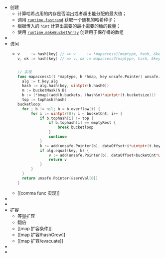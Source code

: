 - 创建
	- 计算哈希占用的内存是否溢出或者超出能分配的最大值；
	- 调用 [`runtime.fastrand`](https://draveness.me/golang/tree/runtime.fastrand) 获取一个随机的哈希种子；
	- 根据传入的 `hint` 计算出需要的最小需要的桶的数量；
	- 使用 [`runtime.makeBucketArray`](https://draveness.me/golang/tree/runtime.makeBucketArray) 创建用于保存桶的数组
-
- 访问
	- ```go
	  v     := hash[key] // => v     := *mapaccess1(maptype, hash, &key)
	  v, ok := hash[key] // => v, ok := mapaccess2(maptype, hash, &key)
	  
	  
	  // 实现
	  func mapaccess1(t *maptype, h *hmap, key unsafe.Pointer) unsafe.Pointer {
	  	alg := t.key.alg
	  	hash := alg.hash(key, uintptr(h.hash0))
	  	m := bucketMask(h.B)
	  	b := (*bmap)(add(h.buckets, (hash&m)*uintptr(t.bucketsize)))
	  	top := tophash(hash)
	  bucketloop:
	  	for ; b != nil; b = b.overflow(t) {
	  		for i := uintptr(0); i < bucketCnt; i++ {
	  			if b.tophash[i] != top {
	  				if b.tophash[i] == emptyRest {
	  					break bucketloop
	  				}
	  				continue
	  			}
	  			k := add(unsafe.Pointer(b), dataOffset+i*uintptr(t.keysize))
	  			if alg.equal(key, k) {
	  				v := add(unsafe.Pointer(b), dataOffset+bucketCnt*uintptr(t.keysize)+i*uintptr(t.valuesize))
	  				return v
	  			}
	  		}
	  	}
	  	return unsafe.Pointer(&zeroVal[0])
	  }
	  ```
	- [[comma func 实现]]
-
-
- 扩容
	- 等量扩容
	- 翻倍
	- [[map 扩容条件]]
	- [[map 扩容/hashGrow]]
	- [[map 扩容/evacuate]]
-
-